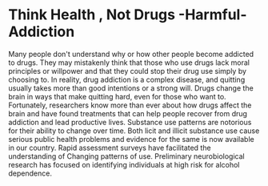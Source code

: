 # Think Health , Not Drugs -Harmful-Addiction
Many people don't understand why or how other people become addicted to drugs. They may mistakenly think that those who use drugs lack moral principles or willpower and that they could stop their drug use simply by choosing to. In reality, drug addiction is a complex disease, and quitting usually takes more than good intentions or a strong will. Drugs change the brain in ways that make quitting hard, even for those who want to. Fortunately, researchers know more than ever about how drugs affect the brain and have found treatments that can help people recover from drug addiction and lead productive lives. Substance use patterns are notorious for their ability to change over time. Both licit and illicit substance use cause serious public health problems and evidence for the same is now available in our country. Rapid assessment surveys have facilitated the understanding of Changing patterns of use. Preliminary neurobiological research has focused on identifying individuals at high risk for alcohol dependence.
